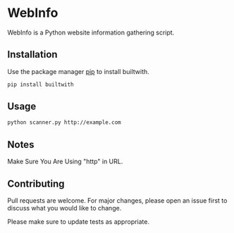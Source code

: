 # WebInfo

WebInfo is a Python website information gathering script.

## Installation

Use the package manager [pip](https://pip.pypa.io/en/stable/) to install builtwith.

```bash
pip install builtwith
```

## Usage

```bash
python scanner.py http://example.com
```
## Notes
Make Sure You Are Using "http" in URL.

## Contributing
Pull requests are welcome. For major changes, please open an issue first to discuss what you would like to change.

Please make sure to update tests as appropriate.
